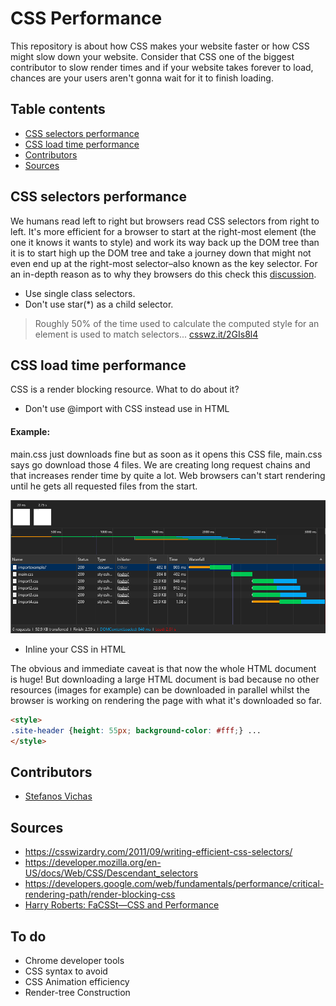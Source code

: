 # CSS Performance

This repository is about how CSS makes your website faster or how CSS might slow down your website. Consider that CSS one of the biggest contributor to slow render times and if your website takes forever to load, chances are your users aren't gonna wait for it to finish loading.

## Table contents

- [CSS selectors performance](#css-selectors-performance)
- [CSS load time performance](#css-load-time-performance)
- [Contributors](#contributors)
- [Sources](#sources)


## CSS selectors performance
We humans read left to right but browsers read CSS selectors from right to left. It's more efficient for a browser to start at the right-most element (the one it knows it wants to style) and work its way back up the DOM tree than it is to start high up the DOM tree and take a journey down that might not even end up at the right-most selector–also known as the key selector.
For an in-depth reason as to why they browsers do this check this [discussion](https://stackoverflow.com/questions/5797014/why-do-browsers-match-css-selectors-from-right-to-left).

- Use single class selectors.
- Don't use star(*) as a child selector.

> Roughly 50% of the time used to calculate the computed style for an element is used to match selectors...
[csswz.it/2GIs8l4](https://csswz.it/2GIs8l4)


## CSS load time performance
CSS is a render blocking resource. What to do about it?

- Don't use @import with CSS instead use <link/> in HTML

#### Example:
main.css just downloads fine but as soon as it opens this CSS file, main.css says go download those 4 files. We are creating long request chains and that increases render time by quite a lot. Web browsers can't start rendering until he gets all requested files from the start.

![CSS Import example](img/Screenshot_2.png)

- Inline your CSS in HTML

The obvious and immediate caveat is that now the whole HTML document is huge! But downloading a large HTML document is bad because no other resources (images for example) can be downloaded in parallel whilst the browser is working on rendering the page with what it's downloaded so far.

```html
<style>
.site-header {height: 55px; background-color: #fff;} ...
</style>
```

## Contributors
- [Stefanos Vichas](https://github.com/svichas/)

## Sources
- https://csswizardry.com/2011/09/writing-efficient-css-selectors/
- https://developer.mozilla.org/en-US/docs/Web/CSS/Descendant_selectors
- https://developers.google.com/web/fundamentals/performance/critical-rendering-path/render-blocking-css
- [Harry Roberts: FaCSSt—CSS and Performance](https://www.youtube.com/watch?v=2Rn8an74khk)


## To do
- Chrome developer tools
- CSS syntax to avoid
- CSS Animation efficiency
- Render-tree Construction
